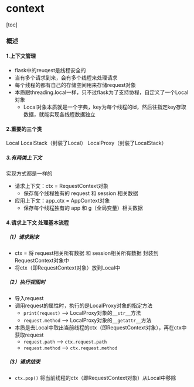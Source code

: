 # context

[toc]

### 概述
#### 1.上下文管理
* flask中的reuqest是线程安全的
* 当有多个请求到来，会有多个线程来处理请求
* 每个线程的都有自己的存储空间用来存储request对象
* 本质跟threading.local一样，只不过flask为了支持协程，自定义了一个Local对象
  * Local对象本质就是一个字典，key为每个线程的id，然后往指定key存取数据，就能实现各线程数据独立

#### 2.重要的三个类

Local
LocalStack（封装了Local）
LocalProxy（封装了LocalStack）

##### 3.有两类上下文
实现方式都是一样的
* 请求上下文：ctx = RequestContext对象
  * 保存每个线程独有的 request 和 session 相关数据
* 应用上下文：app_ctx = AppContext对象
  * 保存每个线程独有的 app 和 g（全局变量）相关数据

#### 4.请求上下文 处理基本流程

##### （1）请求到来
* ctx = 将 request相关所有数据 和 session相关所有数据 封装到RequestContext对象中
* 将ctx（即RequestContext对象）放到Local中

##### （2）执行视图时
* 导入request
* 调用request的属性时，执行的是LocalProxy对象的指定方法
  * `print(request)` --> LocalProxy对象的`__str__`方法
  * `request.method` --> LocalProxy对象的`__getattr__`方法
* 本质是去Local中取出当前线程的ctx（即RequestContext对象），再在ctx中获取request
  * `request.path`  --> `ctx.request.path`
  * `request.method` --> `ctx.request.method`

##### （3）请求结束
* `ctx.pop()`
将当前线程的ctx（即RequestContext对象）从Local中移除
